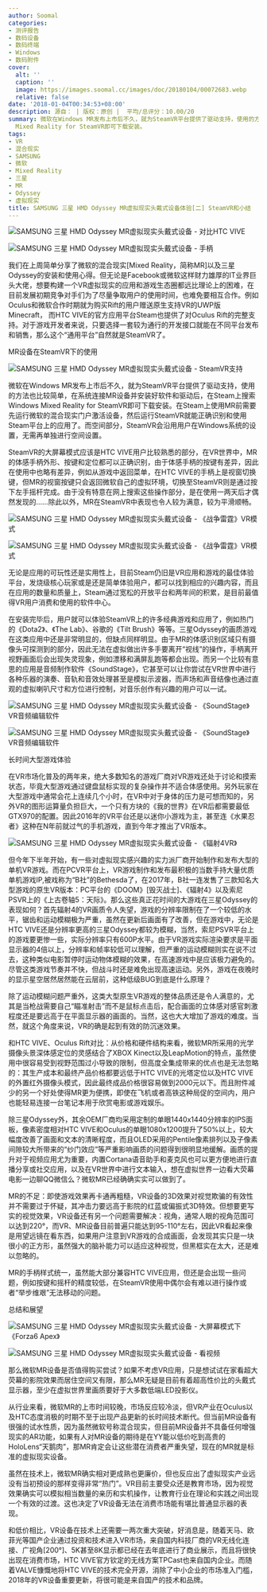 ```yaml
---
author: Soomal
categories:
- 测评报告
- 数码设备
- 数码终端
- Windows
- 数码附件
cover:
  alt: ''
  caption: ''
  image: https://images.soomal.cc/images/doc/20180104/00072683.webp
  relative: false
date: '2018-01-04T00:34:53+08:00'
description: 源自： | 版权：原创 |  平均/总评分：10.00/20
summary: 微软在Windows MR发布上市后不久，就为SteamVR平台提供了驱动支持，使用的方法也比较简单，在系统连接MR设备并安装好软件和驱动后，在Steam上搜索Windows
  Mixed Reality for SteamVR即可下载安装。
tags:
- VR
- 混合现实
- SAMSUNG
- 微软
- Mixed Reality
- 三星
- MR
- Odyssey
- 虚拟现实
title: SAMSUNG 三星 HMD Odyssey MR虚拟现实头戴式设备体验[二] SteamVR和小结
---
```


![SAMSUNG 三星 HMD Odyssey MR虚拟现实头戴式设备 - 对比HTC VIVE](https://images.soomal.cc/images/doc/20171203/00072022_01.webp)



![SAMSUNG 三星 HMD Odyssey MR虚拟现实头戴式设备 - 手柄](https://images.soomal.cc/images/doc/20171203/00072016_01.webp)



我们在上周简单分享了微软的混合现实[Mixed Reality，简称MR]以及三星Odyssey的安装和使用心得。但无论是Facebook或微软这样财力雄厚的IT业界巨头大佬，想要构建一个VR虚拟现实的应用和游戏生态圈都远比理论上的困难，在目前发展初期竞争对手们为了尽量争取用户的使用时间，也难免要相互合作。例如Oculus和微软合作时期就为购买Rift的用户赠送原生支持VR的UWP版Minecraft， 而HTC VIVE的官方应用平台Steam也提供了对Oculus Rift的完整支持。对于游戏开发者来说，只要选择一套较为通行的开发接口就能在不同平台发布和销售，那么这个“通用平台”自然就是SteamVR了。



MR设备在SteamVR下的使用



![SAMSUNG 三星 HMD Odyssey MR虚拟现实头戴式设备 - SteamVR支持](https://images.soomal.cc/images/doc/20180103/00072670.webp)



微软在Windows MR发布上市后不久，就为SteamVR平台提供了驱动支持，使用的方法也比较简单，在系统连接MR设备并安装好软件和驱动后，在Steam上搜索Windows Mixed Reality for SteamVR即可下载安装。在Steam上使用MR前需要先运行微软的混合现实门户激活设备，然后运行SteamVR就能正确识别和使用Steam平台上的应用了。而空间部分，SteamVR会沿用用户在Windows系统的设置，无需再单独进行空间设置。



SteamVR的大屏幕模式应该是HTC VIVE用户比较熟悉的部分，在VR世界中，MR的体感手柄外形、按键和定位都可以正确识别，由于体感手柄的按键有差异，因此在使用中也略有差异，例如从游戏中返回菜单，在HTC VIVE的手柄上是视窗切换键，但MR的视窗按键只会返回微软自己的虚拟环境，切换至SteamVR则是通过按下左手摇杆完成。由于没有特意在网上搜索这些操作部分，是在使用一两天后才偶然发现的……除此以外，MR在SteamVR中表现也令人较为满意，较为平滑顺畅。



![SAMSUNG 三星 HMD Odyssey MR虚拟现实头戴式设备 - 《战争雷霆》VR模式](https://images.soomal.cc/images/doc/20180104/00072677_01.webp)



![SAMSUNG 三星 HMD Odyssey MR虚拟现实头戴式设备 - 《战争雷霆》VR模式](https://images.soomal.cc/images/doc/20180104/00072678_01.webp)



无论是应用的可玩性还是实用性上，目前Steam仍旧是VR应用和游戏的最佳体验平台，发烧级核心玩家或是还是简单体验用户，都可以找到相应的兴趣内容，而且在应用的数量和质量上，Steam通过宽松的开放平台和两年间的积累，是目前最值得VR用户消费和使用的软件中心。



在安装完毕后，用户就可以体验SteamVR上的许多经典游戏和应用了，例如热门的《Dota2》、《The Lab》、谷歌的《Tilt Brush》等等。三星Odyssey的画质游戏在这类应用中还是非常明显的，但缺点同样明显。由于MR的体感识别区域只有摄像头可探测到的部分，因此无法在虚拟做出许多手要离开“视线”的操作，手柄离开视野画面后会出现失灵现象，例如漂移和满屏乱跑等都会出现。而另一个比较有意思的应用是音频制作软件《SoundStage》，它甚至可以让你尝试在VR世界中进行各种乐器的演奏、音轨和音效处理甚至是模拟示波器，而声场和声音结像也通过直观的虚拟喇叭尺寸和方位进行控制，对音乐创作有兴趣的用户可以一试。



![SAMSUNG 三星 HMD Odyssey MR虚拟现实头戴式设备 - 《SoundStage》VR音频编辑软件](https://images.soomal.cc/images/doc/20180104/00072679_01.webp)



![SAMSUNG 三星 HMD Odyssey MR虚拟现实头戴式设备 - 《SoundStage》VR音频编辑软件](https://images.soomal.cc/images/doc/20180104/00072680_01.webp)



长时间大型游戏体验



在VR市场化普及的两年来，绝大多数知名的游戏厂商对VR游戏还处于讨论和摸索状态，毕竟大型游戏通过键盘鼠标实现的复杂操作并不适合体感使用。另外玩家在大型游戏中通常会花上连续几个小时，在VR中对于身体的压力是可想而知的，另外VR的图形运算量负担巨大，一个只有方块的《我的世界》在VR后都需要最低GTX970的配置。因此2016年的VR平台还是以迷你小游戏为主，甚至连《水果忍者》这种在N年前就过气的手机游戏，直到今年才推出了VR版本。



![SAMSUNG 三星 HMD Odyssey MR虚拟现实头戴式设备 - 《辐射4VR》](https://images.soomal.cc/images/doc/20180103/00072671.webp)



但今年下半年开始，有一些对虚拟现实感兴趣的实力派厂商开始制作和发布大型的单机VR游戏。而在PCVR平台上，VR游戏制作和发布最积极的当数手持大量优质单机游戏IP,被戏称为“B社”的Bethesda了，在2017年，B社一连发售了三款知名大型游戏的原生VR版本：PC平台的《DOOM》[毁灭战士]、《辐射4》以及索尼PSVR上的《上古卷轴5：天际》。那么这些真正花时间的大游戏在三星Odyssey的表现如何？首先辐射4的VR画质令人失望，游戏的分辨率限制在了一个较低的水平，锯齿和运动模糊极为严重，虽然在更新后画面有了改善，但在游戏中，无论是HTC VIVE还是分辨率更高的三星Odyssey都较为模糊，当然，索尼PSVR平台上的游戏要更惨一些，实际分辨率只有600P水平。由于VR游戏实际渲染要求是平面显示器的4倍以上，分辨率和帧率较低可以理解，但严重的运动模糊则实在说不过去，这种类似电影暂停时运动物体模糊的效果，在高速游戏中是应该极力避免的。尽管这类游戏节奏并不快，但战斗时还是难免出现高速运动。另外，游戏在夜晚时的显示星空居然居然能在云层前，这种低级BUG到底是什么原理？



除了运动模糊问题严重外，这类大型原生VR游戏的整体品质还是令人满意的，尤其是当枪战需要自己“瞄准射击”而不是鼠标点击后，配合画面的立体感对感官刺激程度还是要远高于在平面显示器的画面的。当然，这也大大增加了游戏的难度。当然，就这个角度来说，VR的确是起到有效的防沉迷效果。







和HTC VIVE、Oculus Rift对比：从价格和硬件结构来看，微软MR所采用的光学摄像头景深体感定位的灵感结合了XBOX Kinect以及LeapMotion的特点，虽然使用中很容易受到视野范围过小导致的限制，但高度全集成带来的优点也是无法忽略的：其生产成本和最终产品价格都要远低于HTC VIVE的光塔定位以及HTC VIVE的外置红外摄像头模式，因此最终成品价格很容易做到2000元以下。而且附件减少的另一个好处使得MR更为便携，即使在飞机或者高铁这种局促的空间内，用户也能轻易连接一台笔记本用于欣赏电影或游戏娱乐。



除三星Odyssey外，其余OEM厂商均采用定制的单眼1440x1440分辨率的IPS面板，像素密度相对HTC VIVE和Oculus的单眼1080x1200提升了50%以上，较大幅度改善了画面和文本的清晰程度，而且OLED采用的Pentile像素排列以及子像素间隙较大所带来的“纱门效应”等严重影响画质的问题得到很明显地缓解。画质的提升对于视频应用尤为重要，内置Cortana语音助手和麦克风也可以更方便地进行直播分享或社交应用，以及在VR世界中进行文本输入，想在虚拟世界一边看大荧幕电影一边聊QQ微信么？微软MR已经确确实实可以做到了。



MR的不足：即使游戏效果再卡通再粗糙，VR设备的3D效果对视觉欺骗的有效性并不需要过于怀疑，其冲击力要远高于影院的红蓝或偏振式3D特效。但想要更写实的视觉效果，VR设备还有另一个问题需要解决：视角，通常人眼的视角范围可以达到220°，而VR、MR设备目前普遍只能达到95-110°左右，因此VR看起来像是用望远镜在看东西，如果用户注意到VR游戏的合成画面，会发现其实只是一块很小的正方形，虽然强大的脑补能力可以适应这种视觉，但黑框实在太大，还是难以忽略的。



MR的手柄样式统一，虽然能大部分兼容HTC VIVE应用，但还是会出现一些问题，例如按键和摇杆的精度较低，在SteamVR使用中偶尔会有难以进行操作或者“举步维艰”无法移动的问题。



总结和展望



![SAMSUNG 三星 HMD Odyssey MR虚拟现实头戴式设备 - 大屏幕模式下《Forza6 Apex》](https://images.soomal.cc/images/doc/20180104/00072681_01.webp)



![SAMSUNG 三星 HMD Odyssey MR虚拟现实头戴式设备 - 看视频](https://images.soomal.cc/images/doc/20180104/00072682_01.webp)



那么微软MR设备是否值得购买尝试？如果不考虑VR应用，只是想试试在家看超大荧幕的影院效果而居住空间又有限，那么MR无疑是目前有着超高性价比的头戴式显示器，至少在虚拟世界里画质要好于大多数低端LED投影仪。



从行业来看，微软MR的上市时间较晚，市场反应较冷淡，但VR产业在Oculus以及HTC态度消极的时期不至于出现产品更新的长时间技术断代。但当前MR设备有很强的试水性质，因为虽然微软号称混合现实，但目前MR设备并不具备任何增强现实的AR功能，如果有人对MR设备的期待是在YY能以低价吃到高贵的HoloLens“天鹅肉”，那MR肯定会让这些潜在消费者严重失望，现在的MR就是标准的虚拟现实设备。



虽然在技术上，微软MR确实相对更成熟也更廉价，但也反应出了虚拟现实产业远没有当初预设的那样变得非常“热门”。VR目前主要受众还是教育市场，因为视觉效果确实可以模拟相当数量的亲历和实机操作，让教育行业在理论和实践之间出现一个有效的过渡。这也决定了VR设备无法在消费市场能有堪比普通显示器的表现。



和低价相比，VR设备在技术上还需要一两次重大突破，好消息是，随着天马、欧菲光等国产企业通过投资和技术进入VR市场，来自国内科技厂商的VR无线化连接、广视角[200°]、5K甚至8K显示都已经在去年底进行了商业展示，而且将很快出现在消费市场，HTC VIVE官方钦定的无线方案TPCast也来自国内企业。而随着VALVE慷慨地将HTC VIVE的技术完全开源，消除了中小企业的市场准入门槛，2018年的VR设备重要更新，将很可能是来自国产的技术和品牌。